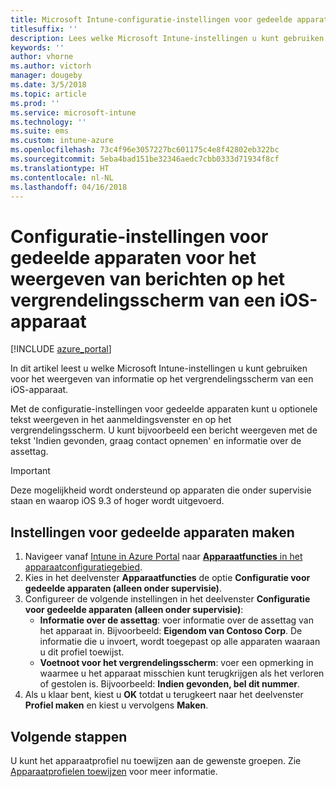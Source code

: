 ```yaml
---
title: Microsoft Intune-configuratie-instellingen voor gedeelde apparaten voor iOS
titlesuffix: ''
description: Lees welke Microsoft Intune-instellingen u kunt gebruiken voor het weergeven van informatie op het vergrendelingsscherm van een iOS-apparaat.
keywords: ''
author: vhorne
ms.author: victorh
manager: dougeby
ms.date: 3/5/2018
ms.topic: article
ms.prod: ''
ms.service: microsoft-intune
ms.technology: ''
ms.suite: ems
ms.custom: intune-azure
ms.openlocfilehash: 73c4f96e3057227bc601175c4e8f42802eb322bc
ms.sourcegitcommit: 5eba4bad151be32346aedc7cbb0333d71934f8cf
ms.translationtype: HT
ms.contentlocale: nl-NL
ms.lasthandoff: 04/16/2018
---
```

# <a name="shared-device-configuration-settings-to-display-messages-on-the-ios-device-lock-screen"></a>Configuratie-instellingen voor gedeelde apparaten voor het weergeven van berichten op het vergrendelingsscherm van een iOS-apparaat

[!INCLUDE [azure_portal](./includes/azure_portal.md)]

In dit artikel leest u welke Microsoft Intune-instellingen u kunt gebruiken voor het weergeven van informatie op het vergrendelingsscherm van een iOS-apparaat.

Met de configuratie-instellingen voor gedeelde apparaten kunt u optionele tekst weergeven in het aanmeldingsvenster en op het vergrendelingsscherm. U kunt bijvoorbeeld een bericht weergeven met de tekst 'Indien gevonden, graag contact opnemen' en informatie over de assettag. 

>[!IMPORTANT]
> Deze mogelijkheid wordt ondersteund op apparaten die onder supervisie staan en waarop iOS 9.3 of hoger wordt uitgevoerd.

## <a name="create-shared-device-settings"></a>Instellingen voor gedeelde apparaten maken

1. Navigeer vanaf [Intune in Azure Portal](https://portal.azure.com) naar [ **Apparaatfuncties** in het apparaatconfiguratiegebied](device-features-configure.md). 
1. Kies in het deelvenster **Apparaatfuncties** de optie **Configuratie voor gedeelde apparaten (alleen onder supervisie)**.
2. Configureer de volgende instellingen in het deelvenster **Configuratie voor gedeelde apparaten (alleen onder supervisie)**:
    - **Informatie over de assettag**: voer informatie over de assettag van het apparaat in. Bijvoorbeeld: **Eigendom van Contoso Corp**. De informatie die u invoert, wordt toegepast op alle apparaten waaraan u dit profiel toewijst.
    - **Voetnoot voor het vergrendelingsscherm**: voer een opmerking in waarmee u het apparaat misschien kunt terugkrijgen als het verloren of gestolen is. Bijvoorbeeld: **Indien gevonden, bel dit nummer**.
3. Als u klaar bent, kiest u **OK** totdat u terugkeert naar het deelvenster **Profiel maken** en kiest u vervolgens **Maken**. 


## <a name="next-steps"></a>Volgende stappen

U kunt het apparaatprofiel nu toewijzen aan de gewenste groepen. Zie [Apparaatprofielen toewijzen](device-profile-assign.md) voor meer informatie.
